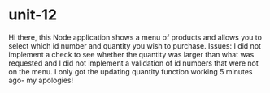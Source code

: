 # unit-12

Hi there, this Node application shows a menu of products and allows you to select which id number and quantity you wish to purchase. Issues: I did not implement a check to see whether the quantity was larger than what was requested and I did not implement a validation of id numbers that were not on the menu. I only got the updating quantity function working 5 minutes ago- my apologies!

